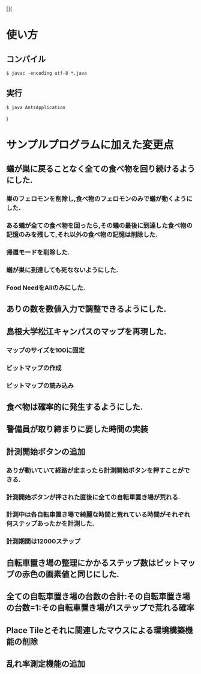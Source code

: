 [](
# 使い方
## コンパイル
```
$ javac -encoding utf-8 *.java
```
## 実行
```
$ java AntsApplication
```
)
# サンプルプログラムに加えた変更点
## 蟻が巣に戻ることなく全ての食べ物を回り続けるようにした.
### 巣のフェロモンを削除し,食べ物のフェロモンのみで蟻が動くようにした.
### ある蟻が全ての食べ物を回ったら,その蟻の最後に到達した食べ物の記憶のみを残して,それ以外の食べ物の記憶は削除した.
### 帰還モードを削除した.
### 蟻が巣に到達しても死なないようにした.
### Food NeedをAllのみにした.
## ありの数を数値入力で調整できるようにした.
## 島根大学松江キャンパスのマップを再現した.
### マップのサイズを100に固定
### ビットマップの作成
### ビットマップの読み込み
## 食べ物は確率的に発生するようにした.
## 警備員が取り締まりに要した時間の実装
## 計測開始ボタンの追加
### ありが動いていて経路が定まったら計測開始ボタンを押すことができる.
### 計測開始ボタンが押された直後に全ての自転車置き場が荒れる.
### 計測中は各自転車置き場で綺麗な時間と荒れている時間がそれぞれ何ステップあったかを計測した.
### 計測期間は12000ステップ
## 自転車置き場の整理にかかるステップ数はビットマップの赤色の画素値と同じにした.
## 全ての自転車置き場の台数の合計:その自転車置き場の台数=1:その自転車置き場が1ステップで荒れる確率
## Place Tileとそれに関連したマウスによる環境構築機能の削除
## 乱れ率測定機能の追加

